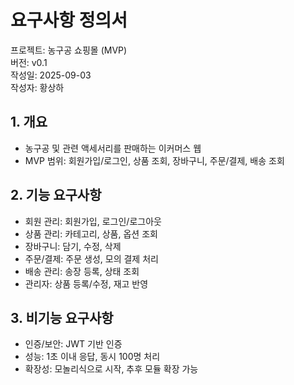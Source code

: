 # 요구사항 정의서
프로젝트: 농구공 쇼핑몰 (MVP)  
버전: v0.1  
작성일: 2025-09-03  
작성자: 황상하

## 1. 개요
- 농구공 및 관련 액세서리를 판매하는 이커머스 웹
- MVP 범위: 회원가입/로그인, 상품 조회, 장바구니, 주문/결제, 배송 조회

## 2. 기능 요구사항
- 회원 관리: 회원가입, 로그인/로그아웃
- 상품 관리: 카테고리, 상품, 옵션 조회
- 장바구니: 담기, 수정, 삭제
- 주문/결제: 주문 생성, 모의 결제 처리
- 배송 관리: 송장 등록, 상태 조회
- 관리자: 상품 등록/수정, 재고 반영

## 3. 비기능 요구사항
- 인증/보안: JWT 기반 인증
- 성능: 1초 이내 응답, 동시 100명 처리
- 확장성: 모놀리식으로 시작, 추후 모듈 확장 가능
